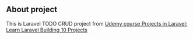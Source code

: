 ## About project

This is Laravel TODO CRUD project from [Udemy course Projects in Laravel: Learn Laravel Building 10 Projects](https://www.udemy.com/projects-in-laravel-learn-laravel-building-10-projects/)